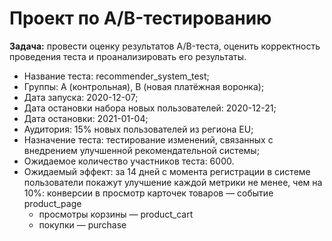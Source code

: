 # Проект по А/B-тестированию

**Задача:** провести оценку результатов A/B-теста, оценить корректность проведения теста и проанализировать его результаты.
 * Название теста: recommender_system_test;
 * Группы: А (контрольная), B (новая платёжная воронка);
 * Дата запуска: 2020-12-07;
 * Дата остановки набора новых пользователей: 2020-12-21;
 * Дата остановки: 2021-01-04;
 * Аудитория: 15% новых пользователей из региона EU;
 * Назначение теста: тестирование изменений, связанных с внедрением улучшенной рекомендательной системы;
 * Ожидаемое количество участников теста: 6000.
 * Ожидаемый эффект: за 14 дней с момента регистрации в системе пользователи покажут улучшение каждой метрики не менее, чем на 10%:
конверсии в просмотр карточек товаров — событие product_page
      * просмотры корзины — product_cart
      * покупки — purchase
